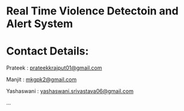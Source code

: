 # Real Time Violence Detectoin and Alert System

# Contact Details:

Prateek : prateekkrajput01@gmail.com

Manjit : mkgpk2@gmail.com

Yashaswani : yashaswani.srivastava06@gmail.com

...
